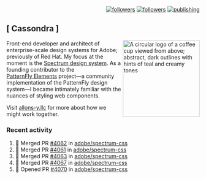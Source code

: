 <p align="right"><a rel="me" href="https://front-end.social/@castastrophe">
    <img alt="followers" title="Follow me on Mastodon" src="https://img.shields.io/mastodon/follow/109297102751309835?domain=https%3A%2F%2Ffront-end.social&label=Follow&logo=mastodon&logoColor=white&style=for-the-badge&labelColor=008080&color=006969"/></a>
  <a href="https://codepen.io/castastrophe/">
    <img alt="followers" title="Follow me on CodePen" src="https://img.shields.io/badge/23-1?color=640464&labelColor=7c007c&style=for-the-badge&logo=codepen&label=Follow"/></a>
<a href="https://castastrophe.medium.com/">
    <img alt="publishing" title="View articles on Medium" src="https://img.shields.io/badge/107-1?color=666&labelColor=444&label=subscribe&logo=medium&logoColor=white&style=for-the-badge"/></a>
</p>

## [&nbsp;Cassondra&nbsp;]

<img align="right" src="https://github-production-user-asset-6210df.s3.amazonaws.com/1840295/253016758-ba468774-1cd3-42c2-8f43-947b5eeb5edf.png" height="200" alt="A circular logo of a coffee cup viewed from above; abstract, dark outlines with hints of teal and creamy tones">

Front-end developer and architect of enterprise-scale design systems for Adobe; previously of Red Hat. My focus at the moment is the [Spectrum design system](https://github.com/adobe/spectrum-css). As a founding contributor to the [PatternFly&nbsp;Elements](https://github.com/patternfly/patternfly-elements) project&mdash;a community implementation of the PatternFly design system&mdash;I became intimately familiar with the nuances of styling web components.

Visit [allons-y.llc](http://allons-y.llc/) for more about how we might work together.

### Recent activity

<!--START_SECTION:activity-->
1. 🎉 Merged PR [#4062](https://github.com/adobe/spectrum-css/pull/4062) in [adobe/spectrum-css](https://github.com/adobe/spectrum-css)
2. 🎉 Merged PR [#4061](https://github.com/adobe/spectrum-css/pull/4061) in [adobe/spectrum-css](https://github.com/adobe/spectrum-css)
3. 🎉 Merged PR [#4063](https://github.com/adobe/spectrum-css/pull/4063) in [adobe/spectrum-css](https://github.com/adobe/spectrum-css)
4. 🎉 Merged PR [#4067](https://github.com/adobe/spectrum-css/pull/4067) in [adobe/spectrum-css](https://github.com/adobe/spectrum-css)
5. 💪 Opened PR [#4070](https://github.com/adobe/spectrum-css/pull/4070) in [adobe/spectrum-css](https://github.com/adobe/spectrum-css)
<!--END_SECTION:activity-->

